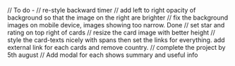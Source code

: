 // To do -
// re-style backward timer
// add left to right opacity of background so that the image on the right are brighter
// fix the background images on mobile device, images showing too narrow. Done
// set star and rating on top right of cards
// resize the card image with better height
// style the card-texts nicely with spans then set the links for everything. add external link for each cards and remove country.
// complete the project by 5th august
// Add modal for each shows summary and useful info